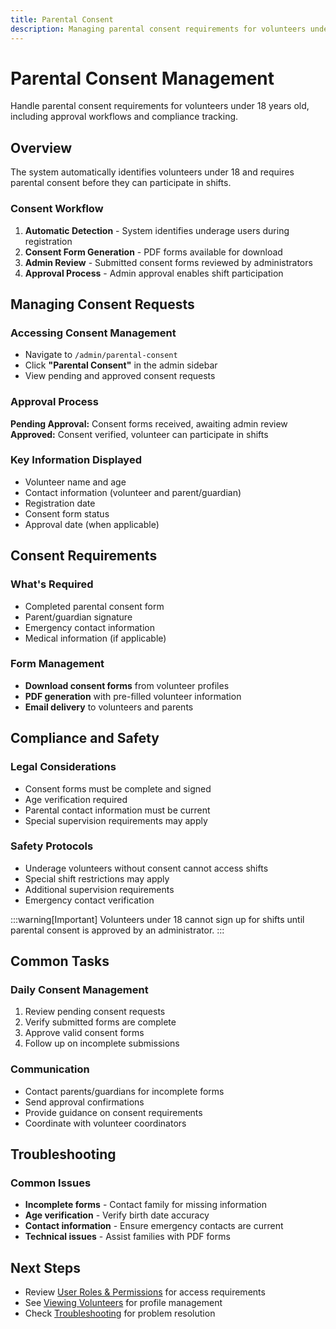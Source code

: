 ```yaml
---
title: Parental Consent
description: Managing parental consent requirements for volunteers under 18
---
```


# Parental Consent Management

Handle parental consent requirements for volunteers under 18 years old, including approval workflows and compliance tracking.

## Overview

The system automatically identifies volunteers under 18 and requires parental consent before they can participate in shifts.

### Consent Workflow

1. **Automatic Detection** - System identifies underage users during registration
2. **Consent Form Generation** - PDF forms available for download
3. **Admin Review** - Submitted consent forms reviewed by administrators
4. **Approval Process** - Admin approval enables shift participation

## Managing Consent Requests

### Accessing Consent Management
- Navigate to `/admin/parental-consent`
- Click **"Parental Consent"** in the admin sidebar
- View pending and approved consent requests

### Approval Process

<div class="status-indicator">
  <span class="status-dot yellow"></span>
  <span><strong>Pending Approval:</strong> Consent forms received, awaiting admin review</span>
</div>

<div class="status-indicator">
  <span class="status-dot green"></span>
  <span><strong>Approved:</strong> Consent verified, volunteer can participate in shifts</span>
</div>

### Key Information Displayed
- Volunteer name and age
- Contact information (volunteer and parent/guardian)
- Registration date
- Consent form status
- Approval date (when applicable)

## Consent Requirements

### What's Required
- Completed parental consent form
- Parent/guardian signature
- Emergency contact information
- Medical information (if applicable)

### Form Management
- **Download consent forms** from volunteer profiles
- **PDF generation** with pre-filled volunteer information
- **Email delivery** to volunteers and parents

## Compliance and Safety

### Legal Considerations
- Consent forms must be complete and signed
- Age verification required
- Parental contact information must be current
- Special supervision requirements may apply

### Safety Protocols
- Underage volunteers without consent cannot access shifts
- Special shift restrictions may apply
- Additional supervision requirements
- Emergency contact verification

:::warning[Important]
Volunteers under 18 cannot sign up for shifts until parental consent is approved by an administrator.
:::

## Common Tasks

### Daily Consent Management
1. Review pending consent requests
2. Verify submitted forms are complete
3. Approve valid consent forms
4. Follow up on incomplete submissions

### Communication
- Contact parents/guardians for incomplete forms
- Send approval confirmations
- Provide guidance on consent requirements
- Coordinate with volunteer coordinators

## Troubleshooting

### Common Issues
- **Incomplete forms** - Contact family for missing information
- **Age verification** - Verify birth date accuracy
- **Contact information** - Ensure emergency contacts are current
- **Technical issues** - Assist families with PDF forms

## Next Steps

- Review [User Roles & Permissions](/overview/user-roles/) for access requirements
- See [Viewing Volunteers](/user-management/viewing-volunteers/) for profile management
- Check [Troubleshooting](/troubleshooting/common-issues/) for problem resolution
